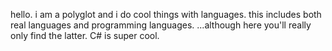 hello.
i am a polyglot and i do cool things with languages.
this includes both real languages and programming languages.
...although here you'll really only find the latter.
C# is super cool.
